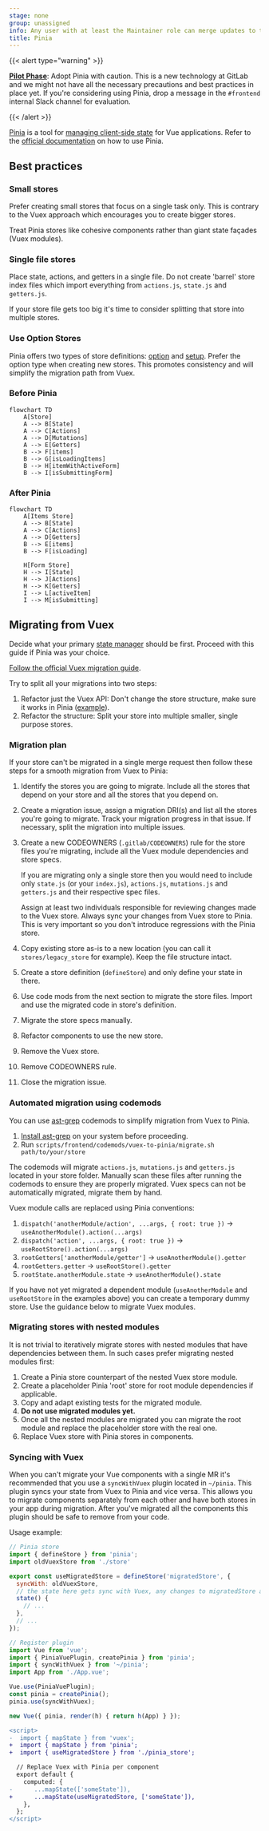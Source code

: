 ```yaml
---
stage: none
group: unassigned
info: Any user with at least the Maintainer role can merge updates to this content. For details, see https://docs.gitlab.com/ee/development/development_processes.html#development-guidelines-review.
title: Pinia
---
```


{{< alert type="warning" >}}

**[Pilot Phase](https://gitlab.com/gitlab-org/gitlab/-/issues/479279)**: Adopt Pinia with caution.
This is a new technology at GitLab and we might not have all the necessary precautions and best practices in place yet.
If you're considering using Pinia, drop a message in the `#frontend` internal Slack channel for evaluation.

{{< /alert >}}

[Pinia](https://pinia.vuejs.org/) is a tool for [managing client-side state](state_management.md) for Vue applications.
Refer to the [official documentation](https://pinia.vuejs.org/core-concepts/) on how to use Pinia.

## Best practices

### Small stores

Prefer creating small stores that focus on a single task only.
This is contrary to the Vuex approach which encourages you to create bigger stores.

Treat Pinia stores like cohesive components rather than giant state façades (Vuex modules).

### Single file stores

Place state, actions, and getters in a single file.
Do not create 'barrel' store index files which import everything from `actions.js`, `state.js` and `getters.js`.

If your store file gets too big it's time to consider splitting that store into multiple stores.

### Use Option Stores

Pinia offers two types of store definitions: [option](https://pinia.vuejs.org/core-concepts/#Option-Stores) and [setup](https://pinia.vuejs.org/core-concepts/#Setup-Stores).
Prefer the option type when creating new stores. This promotes consistency and will simplify the migration path from Vuex.

### Before Pinia

```mermaid
flowchart TD
    A[Store]
    A --> B[State]
    A --> C[Actions]
    A --> D[Mutations]
    A --> E[Getters]
    B --> F[items]
    B --> G[isLoadingItems]
    B --> H[itemWithActiveForm]
    B --> I[isSubmittingForm]
```

### After Pinia

```mermaid
flowchart TD
    A[Items Store]
    A --> B[State]
    A --> C[Actions]
    A --> D[Getters]
    B --> E[items]
    B --> F[isLoading]

    H[Form Store]
    H --> I[State]
    H --> J[Actions]
    H --> K[Getters]
    I --> L[activeItem]
    I --> M[isSubmitting]
```

## Migrating from Vuex

Decide what your primary [state manager](state_management.md) should be first.
Proceed with this guide if Pinia was your choice.

[Follow the official Vuex migration guide](https://pinia.vuejs.org/cookbook/migration-vuex.html).

Try to split all your migrations into two steps:

1. Refactor just the Vuex API: Don't change the store structure, make sure it works in Pinia ([example](https://gitlab.com/gitlab-org/gitlab/-/merge_requests/149489)).
1. Refactor the structure: Split your store into multiple smaller, single purpose stores.

### Migration plan

If your store can't be migrated in a single merge request then follow these steps for a smooth migration from Vuex to Pinia:

1. Identify the stores you are going to migrate. Include all the stores that depend on your store and all the stores that you depend on.
1. Create a migration issue, assign a migration DRI(s) and list all the stores you're going to migrate.
   Track your migration progress in that issue. If necessary, split the migration into multiple issues.
1. Create a new CODEOWNERS (`.gitlab/CODEOWNERS`) rule for the store files you're migrating, include all the Vuex module dependencies and store specs.

   If you are migrating only a single store then you would need to include only `state.js` (or your `index.js`),
   `actions.js`, `mutations.js` and `getters.js` and their respective spec files.

   Assign at least two individuals responsible for reviewing changes made to the Vuex store.
   Always sync your changes from Vuex store to Pinia. This is very important so you don't introduce regressions with the Pinia store.
1. Copy existing store as-is to a new location (you can call it `stores/legacy_store` for example). Keep the file structure intact.
1. Create a store definition (`defineStore`) and only define your state in there.
1. Use code mods from the next section to migrate the store files. Import and use the migrated code in store's definition.
1. Migrate the store specs manually.
1. Refactor components to use the new store.
1. Remove the Vuex store.
1. Remove CODEOWNERS rule.
1. Close the migration issue.

### Automated migration using codemods

You can use [ast-grep](https://ast-grep.github.io/) codemods to simplify migration from Vuex to Pinia.

1. [Install ast-grep](https://ast-grep.github.io/guide/quick-start.html#installation) on your system before proceeding.
1. Run `scripts/frontend/codemods/vuex-to-pinia/migrate.sh path/to/your/store`

The codemods will migrate `actions.js`, `mutations.js` and `getters.js` located in your store folder.
Manually scan these files after running the codemods to ensure they are properly migrated.
Vuex specs can not be automatically migrated, migrate them by hand.

Vuex module calls are replaced using Pinia conventions:

1. `dispatch('anotherModule/action', ...args, { root: true })` → `useAnotherModule().action(...args)`
1. `dispatch('action', ...args, { root: true })` → `useRootStore().action(...args)`
1. `rootGetters['anotherModule/getter']` → `useAnotherModule().getter`
1. `rootGetters.getter` → `useRootStore().getter`
1. `rootState.anotherModule.state` → `useAnotherModule().state`

If you have not yet migrated a dependent module (`useAnotherModule` and `useRootStore` in the examples above) you can create a temporary dummy store.
Use the guidance below to migrate Vuex modules.

### Migrating stores with nested modules

It is not trivial to iteratively migrate stores with nested modules that have dependencies between them.
In such cases prefer migrating nested modules first:

1. Create a Pinia store counterpart of the nested Vuex store module.
1. Create a placeholder Pinia 'root' store for root module dependencies if applicable.
1. Copy and adapt existing tests for the migrated module.
1. **Do not use migrated modules yet.**
1. Once all the nested modules are migrated you can migrate the root module and replace the placeholder store with the real one.
1. Replace Vuex store with Pinia stores in components.

### Syncing with Vuex

When you can't migrate your Vue components with a single MR it's recommended that you use a `syncWithVuex` plugin located in `~/pinia`.
This plugin syncs your state from Vuex to Pinia and vice versa.
This allows you to migrate components separately from each other and have both stores in your app during migration.
After you've migrated all the components this plugin should be safe to remove from your code.

Usage example:

```javascript
// Pinia store
import { defineStore } from 'pinia';
import oldVuexStore from './store'

export const useMigratedStore = defineStore('migratedStore', {
  syncWith: oldVuexStore,
  // the state here gets sync with Vuex, any changes to migratedStore also propagate to the Vuex store
  state() {
    // ...
  },
  // ...
});
```

```javascript
// Register plugin
import Vue from 'vue';
import { PiniaVuePlugin, createPinia } from 'pinia';
import { syncWithVuex } from '~/pinia';
import App from './App.vue';

Vue.use(PiniaVuePlugin);
const pinia = createPinia();
pinia.use(syncWithVuex);

new Vue({ pinia, render(h) { return h(App) } });
```

```diff
<script>
-  import { mapState } from 'vuex';
+  import { mapState } from 'pinia';
+  import { useMigratedStore } from './pinia_store';

  // Replace Vuex with Pinia per component
  export default {
    computed: {
-      ...mapState(['someState']),
+      ...mapState(useMigratedStore, ['someState']),
    },
  };
</script>
```
